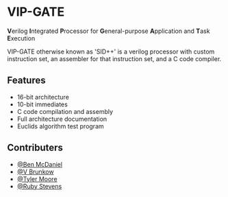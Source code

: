 
# VIP-GATE

**V**erilog **I**ntegrated **P**rocessor for **G**eneral-purpose **A**pplication and **T**ask **E**xecution 


VIP-GATE otherwise known as 'SID++' is a verilog processor with custom instruction set, an assembler for that instruction set, and a C code compiler.


## Features

- 16-bit architecture 
- 10-bit immediates
- C code compilation and assembly
- Full architecture documentation
- Euclids algorithm test program


## Contributers

- [@Ben McDaniel](https://github.com/Ben-McDaniel) 
- [@V Brunkow](https://github.com/rhit-brunkocl)
- [@Tyler Moore](https://github.com/rhit-mooretj)
- [@Ruby Stevens](https://github.com/AmityStevens)
